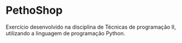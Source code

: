 # PethoShop
Exercício desenvolvido na disciplina de Técnicas de programação II, utilizando a linguagem de programação Python.
